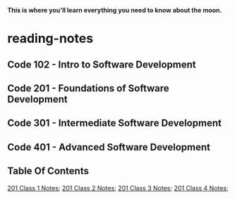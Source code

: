 **This is where you'll learn everything you need to know about the moon.**

# reading-notes

## Code 102 - Intro to Software Development
## Code 201 - Foundations of Software Development
## Code 301 - Intermediate Software Development
## Code 401 - Advanced Software Development


## Table Of Contents

[201 Class 1 Notes](201/class1.md);
[201 Class 2 Notes](201/class2.md);
[201 Class 3 Notes](201/class1.md);
[201 Class 4 Notes](201/class2.md);
